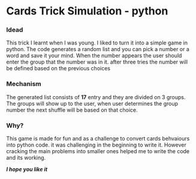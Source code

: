 # Cards Trick Simulation - python
### Idead
This trick I learnt when I was young. I liked to turn it into a simple game in python. The code generates a random list and you can pick a number or a word and save it your mind. When the number appears the user should enter the group that the number was in it. after three tries the number will be defined based on the previous choices

### Mechanism
The generated list consists of **17** entry and they are divided on 3 groups. The groups will show up to the user, when user determines the group number the next shuffle will be based on that choice.

### Why?
This game is made for fun and as a challenge to convert cards behvaiours into python code. it was challenging in the beginning to write it. However cracking the main problems into smaller ones helped me to write the code and its working.

***I hope you like it***
